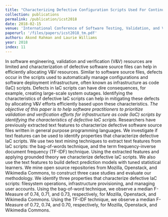 ```yaml
---
title: "Characterizing Defective Configuration Scripts Used For Continuous Deployment"
collection: publications
permalink: /publication/icst2018
date: 2018-02-15
venue: 'International Conference of Software Testing, Validation, and Veriification (ICST)'
paperurl: '/files/papers/icst2018_tm.pdf'
authors: Akond Rahman and Laurie Williams 
year: 2018
index: 11
--- 
```

In software engineering, validation and verification (V&V) resources are limited and characterization of defective software source files can help in efficiently allocating V&V resources. Similar to software source files, defects occur in the scripts used to automatically manage configurations and software deployment infrastructure, often known as infrastructure as code (IaC) scripts. Defects in IaC scripts can have dire consequences, for example, creating large-scale system outages. Identifying the characteristics of defective IaC scripts can help in mitigating these defects by allocating V&V efforts efficiently based upon these characteristics. *The objective of this paper is to help software practitioners to prioritize validation and verification efforts for infrastructure as code (IaC) scripts by identifying the characteristics of defective IaC scripts*. Researchers have previously extracted text features to characterize defective software source files written in general purpose programming languages. We investigate if text features can be used to identify properties that characterize defective IaC scripts. We use two text mining techniques to extract text features from IaC scripts: the bag-of-words technique, and the term frequency-inverse document frequency (TF-IDF) technique. Using the extracted features and applying grounded theory we characterize defective IaC scripts. We also use the text features to build defect prediction models with tuned statistical learners. We mine open source repositories from Mozilla, Openstack, and Wikimedia Commons, to construct three case studies and evaluate our methodology. We identify three properties that characterize defective IaC scripts: filesystem operations, infrastructure provisioning, and managing user accounts. Using the bag-of-word technique, we observe a median F-Measure of 0.74, 0.71, and 0.73, respectively, for Mozilla, Openstack, and Wikimedia Commons. Using the TF-IDF technique, we observe a median F-Measure of 0.72, 0.74, and 0.70, respectively, for Mozilla, Openstack, and Wikimedia Commons.  
